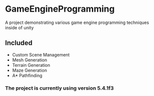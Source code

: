 # GameEngineProgramming
A project demonstrating various game engine programming techniques inside of unity

## Included

* Custom Scene Management
* Mesh Generation
* Terrain Generation
* Maze Generation
* A* Pathfinding

### The project is currently using version 5.4.1f3
